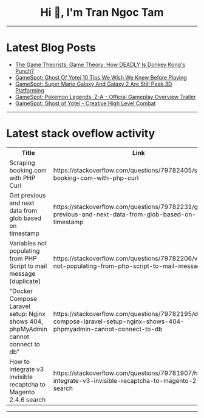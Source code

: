 <h1 align="center">Hi 👋, I'm Tran Ngoc Tam</h1>

---

# Latest Blog Posts 
<!-- BLOG-POST-LIST:START -->
- [The Game Theorists: Game Theory: How DEADLY Is Donkey Kong&#39;s Punch?](https://dev.to/gg_news/the-game-theorists-game-theory-how-deadly-is-donkey-kongs-punch-53j9)
- [GameSpot: Ghost Of Yotei 10 Tips We Wish We Knew Before Playing](https://dev.to/gg_news/gamespot-ghost-of-yotei-10-tips-we-wish-we-knew-before-playing-3780)
- [GameSpot: Super Mario Galaxy And Galaxy 2 Are Still Peak 3D Platforming](https://dev.to/gg_news/gamespot-super-mario-galaxy-and-galaxy-2-are-still-peak-3d-platforming-1g87)
- [GameSpot: Pokemon Legends: Z-A – Official Gameplay Overview Trailer](https://dev.to/gg_news/gamespot-pokemon-legends-z-a-official-gameplay-overview-trailer-2g2f)
- [GameSpot: Ghost of Yotei - Creative High Level Combat](https://dev.to/gg_news/gamespot-ghost-of-yotei-creative-high-level-combat-27le)
<!-- BLOG-POST-LIST:END -->

---

# Latest stack oveflow activity
<table>
  <tr><th>Title</th><th>Link</th></tr>
  <!-- STACKOVERFLOW:START --><tr><td>Scraping booking.com with PHP Curl</td><td>https://stackoverflow.com/questions/79782405/scraping-booking-com-with-php-curl</td></tr><tr><td>Get previous and next data from glob based on timestamp</td><td>https://stackoverflow.com/questions/79782231/get-previous-and-next-data-from-glob-based-on-timestamp</td></tr><tr><td>Variables not populating from PHP Script to mail message [duplicate]</td><td>https://stackoverflow.com/questions/79782206/variables-not-populating-from-php-script-to-mail-message</td></tr><tr><td>&quot;Docker Compose Laravel setup: Nginx shows 404, phpMyAdmin cannot connect to db&quot;</td><td>https://stackoverflow.com/questions/79782195/docker-compose-laravel-setup-nginx-shows-404-phpmyadmin-cannot-connect-to-db</td></tr><tr><td>How to integrate v3 invisible recaptcha to Magento 2.4.6 search</td><td>https://stackoverflow.com/questions/79781907/how-to-integrate-v3-invisible-recaptcha-to-magento-2-4-6-search</td></tr><!-- STACKOVERFLOW:END -->
</table>

---


